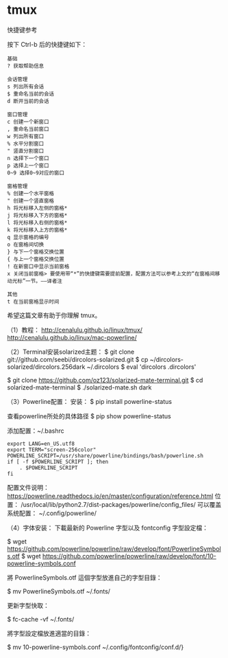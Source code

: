 # tmux

快捷键参考

按下 Ctrl-b 后的快捷键如下：

```
基础
? 获取帮助信息

会话管理
s 列出所有会话
$ 重命名当前的会话
d 断开当前的会话

窗口管理
c 创建一个新窗口
, 重命名当前窗口
w 列出所有窗口
% 水平分割窗口
" 竖直分割窗口
n 选择下一个窗口
p 选择上一个窗口
0~9 选择0~9对应的窗口

窗格管理
% 创建一个水平窗格
" 创建一个竖直窗格
h 将光标移入左侧的窗格*
j 将光标移入下方的窗格*
l 将光标移入右侧的窗格*
k 将光标移入上方的窗格*
q 显示窗格的编号
o 在窗格间切换
} 与下一个窗格交换位置
{ 与上一个窗格交换位置
! 在新窗口中显示当前窗格
x 关闭当前窗格> 要使用带“*”的快捷键需要提前配置，配置方法可以参考上文的“在窗格间移动光标”一节。——译者注

其他
t 在当前窗格显示时间
```
希望这篇文章有助于你理解 tmux。


（1）教程：
http://cenalulu.github.io/linux/tmux/
http://cenalulu.github.io/linux/mac-powerline/


（2）Terminal安装solarized主题：
$ git clone git://github.com/seebi/dircolors-solarized.git
$ cp ~/dircolors-solarized/dircolors.256dark ~/.dircolors
$ eval 'dircolors .dircolors'

$ git clone https://github.com/oz123/solarized-mate-terminal.git
$ cd solarized-mate-terminal
$ ./solarized-mate.sh dark


（3）Powerline配置：
安装：
$ pip install powerline-status

查看powerline所处的具体路径
$ pip show powerline-status

添加配置：~/.bashrc
```
export LANG=en_US.utf8
export TERM="screen-256color"
POWERLINE_SCRIPT=/usr/share/powerline/bindings/bash/powerline.sh
if [ -f $POWERLINE_SCRIPT ]; then
	. $POWERLINE_SCRIPT
fi
```
	  
配置文件说明： https://powerline.readthedocs.io/en/master/configuration/reference.html
位置： /usr/local/lib/python2.7/dist-packages/powerline/config_files/
可以覆盖系统配置： ~/.config/powerline/
	  
	  
（4）字体安装：
下載最新的 Powerline 字型以及 fontconfig 字型設定檔：
	  
$ wget https://github.com/powerline/powerline/raw/develop/font/PowerlineSymbols.otf
$ wget https://github.com/powerline/powerline/raw/develop/font/10-powerline-symbols.conf
	  
將 PowerlineSymbols.otf 這個字型放進自己的字型目錄：
	  
$ mv PowerlineSymbols.otf ~/.fonts/
	  
更新字型快取：
	  
$ fc-cache -vf ~/.fonts/
	  
將字型設定檔放進適當的目錄：
	  
$ mv 10-powerline-symbols.conf ~/.config/fontconfig/conf.d/}

